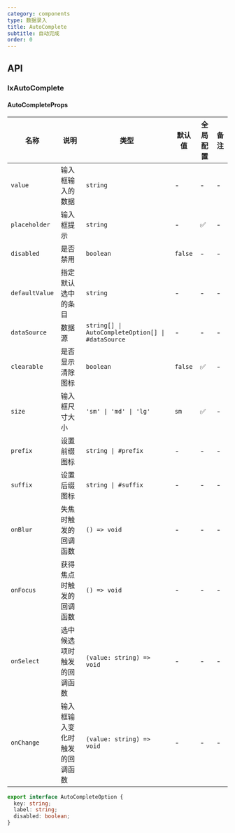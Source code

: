 ```yaml
---
category: components
type: 数据录入
title: AutoComplete
subtitle: 自动完成
order: 0
---
```


## API

### IxAutoComplete

#### AutoCompleteProps

| 名称 | 说明 | 类型  | 默认值 | 全局配置 | 备注 |
| --- | --- | --- | --- | --- | --- |
| `value` | 输入框输入的数据 | `string` | - | - | - |
| `placeholder` | 输入框提示 | `string` | - | ✅ | - |
| `disabled` | 是否禁用 | `boolean` | `false` | - | - |
| `defaultValue` | 指定默认选中的条目 | `string` | - | - | - |
| `dataSource` | 数据源 | `string[] \| AutoCompleteOption[] \| #dataSource` | - | - | - |
| `clearable` | 是否显示清除图标 | `boolean` | `false` | ✅ | - |
| `size` | 输入框尺寸大小 | `'sm' \| 'md' \| 'lg'` | `sm` | ✅ | - |
| `prefix` | 设置前缀图标 | `string \| #prefix` | - | - | - |
| `suffix` | 设置后缀图标 | `string \| #suffix` | - | - | - |
| `onBlur` | 失焦时触发的回调函数 | `() => void` | - | - | - |
| `onFocus` | 获得焦点时触发的回调函数 | `() => void` | - | - | - |
| `onSelect` | 选中候选项时触发的回调函数 | `(value: string) => void` | - | - | - |
| `onChange` | 输入框输入变化时触发的回调函数 | `(value: string) => void` | - | - | - |

```ts
export interface AutoCompleteOption {
  key: string;
  label: string;
  disabled: boolean;
}
```
